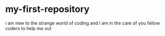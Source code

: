 # my-first-repository
i am new to the strange world of coding and i am in the care of you fellow coders to help me out
